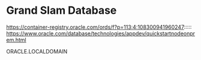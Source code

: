 # Grand Slam Database

https://container-registry.oracle.com/ords/f?p=113:4:108300941960247:::::
https://www.oracle.com/database/technologies/appdev/quickstartnodeonprem.html

ORACLE.LOCALDOMAIN